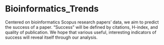 # Bioinformatics_Trends
Centered on bioinformatics Scopus research papers’ data, we aim to predict the success of a paper.  “Success” will be defined by citations, H-index, and quality of publication. 
We hope that various useful, interesting indicators of success will reveal itself through our analysis.

